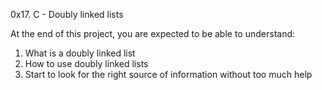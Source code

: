 0x17. C - Doubly linked lists

At the end of this project, you are expected to be able to understand:
1. What is a doubly linked list
2. How to use doubly linked lists
3. Start to look for the right source of information without too much help
